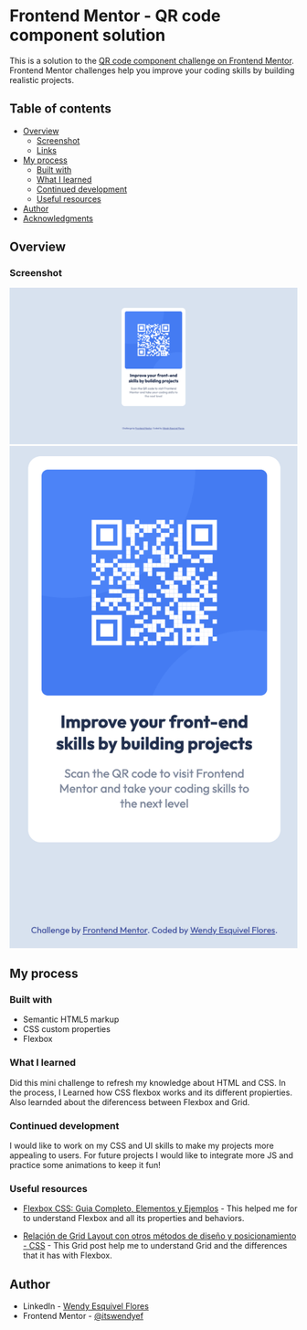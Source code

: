 # Frontend Mentor - QR code component solution

This is a solution to the [QR code component challenge on Frontend Mentor](https://www.frontendmentor.io/challenges/qr-code-component-iux_sIO_H). Frontend Mentor challenges help you improve your coding skills by building realistic projects. 

## Table of contents

- [Overview](#overview)
  - [Screenshot](#screenshot)
  - [Links](#links)
- [My process](#my-process)
  - [Built with](#built-with)
  - [What I learned](#what-i-learned)
  - [Continued development](#continued-development)
  - [Useful resources](#useful-resources)
- [Author](#author)
- [Acknowledgments](#acknowledgments)

## Overview

### Screenshot

![](./screenshots/desktop.png)
![](./screenshots/mobile.png)

## My process

### Built with

- Semantic HTML5 markup
- CSS custom properties
- Flexbox

### What I learned

Did this mini challenge to refresh my knowledge about HTML and CSS. In the process, I Learned how CSS flexbox works and its different propierties. Also learnded about the diferencess between Flexbox and Grid.

### Continued development

I would like to work on my CSS and UI skills to make my projects more appealing to users. For future projects I would like to integrate more JS and practice some animations to keep it fun!

### Useful resources

- [Flexbox CSS: Guia Completo, Elementos y Ejemplos](https://www.aluracursos.com/blog/flexbox-css-guia-completo-elementos-y-ejemplos) - This helped me for to understand Flexbox and all its properties and behaviors.

- [Relación de Grid Layout con otros métodos de diseño y posicionamiento - CSS](https://developer.mozilla.org/es/docs/Web/CSS/CSS_Grid_Layout/Relationship_of_Grid_Layout) - This Grid post help me to understand Grid and the differences that it has with Flexbox.

## Author

- LinkedIn - [Wendy Esquivel Flores](https://www.linkedin.com/in/wendy-esquivel-flores-1a6565187/)
- Frontend Mentor - [@itswendyef](https://www.frontendmentor.io/profile/itswendyef)
